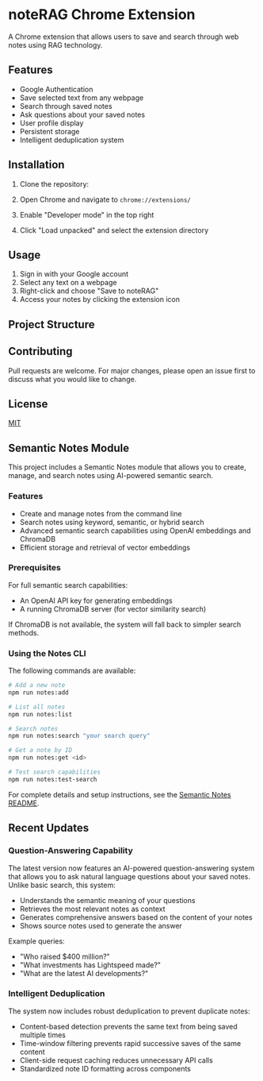 # noteRAG Chrome Extension

A Chrome extension that allows users to save and search through web notes using RAG technology.

## Features

- Google Authentication
- Save selected text from any webpage
- Search through saved notes
- Ask questions about your saved notes
- User profile display
- Persistent storage
- Intelligent deduplication system

## Installation

1. Clone the repository:

2. Open Chrome and navigate to `chrome://extensions/`

3. Enable "Developer mode" in the top right

4. Click "Load unpacked" and select the extension directory

## Usage

1. Sign in with your Google account
2. Select any text on a webpage
3. Right-click and choose "Save to noteRAG"
4. Access your notes by clicking the extension icon

## Project Structure

## Contributing

Pull requests are welcome. For major changes, please open an issue first to discuss what you would like to change.

## License

[MIT](https://choosealicense.com/licenses/mit/)

## Semantic Notes Module

This project includes a Semantic Notes module that allows you to create, manage, and search notes using AI-powered semantic search.

### Features

- Create and manage notes from the command line
- Search notes using keyword, semantic, or hybrid search
- Advanced semantic search capabilities using OpenAI embeddings and ChromaDB
- Efficient storage and retrieval of vector embeddings

### Prerequisites

For full semantic search capabilities:
- An OpenAI API key for generating embeddings
- A running ChromaDB server (for vector similarity search)

If ChromaDB is not available, the system will fall back to simpler search methods.

### Using the Notes CLI

The following commands are available:

```bash
# Add a new note
npm run notes:add

# List all notes
npm run notes:list

# Search notes
npm run notes:search "your search query"

# Get a note by ID
npm run notes:get <id>

# Test search capabilities
npm run notes:test-search
```

For complete details and setup instructions, see the [Semantic Notes README](src/semantic-notes/README.md).

## Recent Updates

### Question-Answering Capability
The latest version now features an AI-powered question-answering system that allows you to ask natural language questions about your saved notes. Unlike basic search, this system:

- Understands the semantic meaning of your questions
- Retrieves the most relevant notes as context
- Generates comprehensive answers based on the content of your notes
- Shows source notes used to generate the answer

Example queries:
- "Who raised $400 million?"
- "What investments has Lightspeed made?"
- "What are the latest AI developments?"

### Intelligent Deduplication
The system now includes robust deduplication to prevent duplicate notes:

- Content-based detection prevents the same text from being saved multiple times
- Time-window filtering prevents rapid successive saves of the same content
- Client-side request caching reduces unnecessary API calls
- Standardized note ID formatting across components